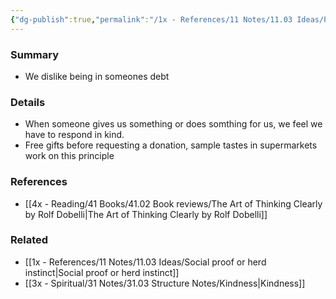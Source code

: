 ```yaml
---
{"dg-publish":true,"permalink":"/1x - References/11 Notes/11.03 Ideas/Principle of reciprocity/","title":"Principle of reciprocity","noteIcon":"","created":"2023-01-01T17:58:44.000+03:00","updated":"2024-02-14T20:18:25.243+03:00"}
---
```



### Summary
- We dislike being in someones debt

### Details
- When someone gives us something or does somthing for us, we feel we have to respond in kind.
- Free gifts before requesting a donation, sample tastes in supermarkets work on this principle

### References
- [[4x - Reading/41 Books/41.02 Book reviews/The Art of Thinking Clearly by Rolf Dobelli\|The Art of Thinking Clearly by Rolf Dobelli]]

### Related
- [[1x - References/11 Notes/11.03 Ideas/Social proof or herd instinct\|Social proof or herd instinct]]
- [[3x - Spiritual/31 Notes/31.03 Structure Notes/Kindness\|Kindness]]